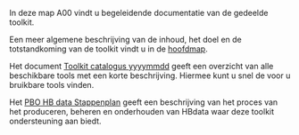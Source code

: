 In deze map A00 vindt u begeleidende documentatie van de gedeelde toolkit. 

Een meer algemene beschrijving van de inhoud, het doel en de totstandkoming van de toolkit vindt u in de [hoofdmap](https://github.com/kkpdata/HB-Datatoolkit#readme).

Het document [Toolkit catalogus yyyymmdd](https://github.com/kkpdata/HB-Datatoolkit/tree/master/A00&#32;Documentatie) geeft een overzicht van alle beschikbare tools met een korte beschrijving. Hiermee kunt u snel de voor u bruikbare tools vinden. 

Het [PBO HB data Stappenplan](https://github.com/kkpdata/HB-Datatoolkit/tree/master/A00&#32;Documentatie#11205758-014-GEO-0001_v1.0-PBO&#32;HB&#32;data&#32;stappenplan&#32;13.pdf) geeft een beschrijving van het proces van het produceren, beheren en onderhouden van HBdata waar deze toolkit ondersteuning aan biedt.

